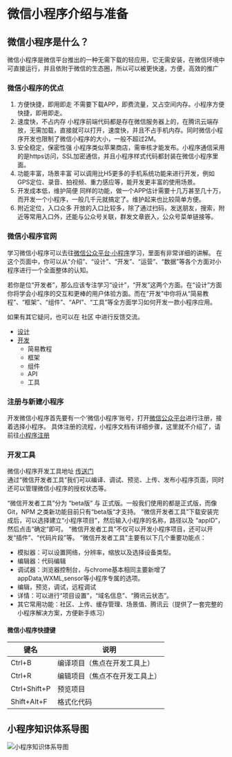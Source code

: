 # 微信小程序介绍与准备

## 微信小程序是什么？
微信小程序是微信平台推出的一种无需下载的轻应用，它无需安装，在微信环境中可直接运行，并且依附于微信的生态圈，所以可以被更快速，方便，高效的推广

### 微信小程序的优点

1. 方便快捷，即用即走
不需要下载APP，即费流量，又占空间内存。小程序方便快捷，即用即走。
2. 速度快，不占内存
小程序前端代码都是存在微信服务器上的，在腾讯云端存放，无需加载，直接就可以打开，速度快，并且不占手机内存。同时微信小程序开发也限制了微信小程序的大小，一般不超过2M。
3. 安全稳定，保密性强
小程序类似苹果商店，需审核才能发布。小程序通信采用的是https访问，SSL加密通信，并且小程序样式代码都封装在微信小程序里面。
4. 功能丰富，场景丰富
可以调用比H5更多的手机系统功能来进行开发，例如GPS定位、录音、拍视频、重力感应等，能开发更丰富的使用场景。
5. 开发成本低，维护简便
同样的功能，做一个APP估计需要十几万甚至几十万，而开发一个小程序，一般几千元就搞定了。维护起来也比较简单方便。
6. 附近定位，入口众多
开放的入口比较多，除了通过扫码，发送朋友，搜索，附近等常用入口外，还能与公众号关联，群发文章嵌入，公众号菜单链接等。

### 微信小程序官网

学习微信小程序可以去往[微信公众平台·小程序](https://developers.weixin.qq.com/miniprogram/dev/)学习，里面有非常详细的讲解。
在这个页面中，你可以从“介绍”、“设计”、“开发”、“运营”、“数据”等各个方面对小程序进行一个全面整体的认知。

若你是位“开发者”，那么应该专注学习“设计”，“开发”这两个方面。在“设计”方面你将学会小程序的交互和更棒的用户体验方面。而在“开发”中你将从“简易教程”、“框架”、“组件”、“API”、“工具”等全方面学习如何开发一款小程序应用。

如果有其它疑问，也可以在 社区 中进行反馈交流。
* [设计](https://developers.weixin.qq.com/miniprogram/introduction/)
* [开发](https://developers.weixin.qq.com/miniprogram/dev/)
    * 简易教程
    * 框架
    * 组件
    * API
    * 工具

### 注册与新建小程序
开发微信小程序首先要有一个‘微信小程序’账号，打开[微信公众平台](https://mp.weixin.qq.com/)进行注册，接着选择小程序。
具体注册的流程，小程序文档有详细步骤，这里就不介绍了，请前往[小程序注册](https://developers.weixin.qq.com/miniprogram/introduction/#%E6%B3%A8%E5%86%8C%E5%B0%8F%E7%A8%8B%E5%BA%8F%E5%B8%90%E5%8F%B7)

### 开发工具

微信小程序开发工具地址 [传送门](https://developers.weixin.qq.com/miniprogram/dev/devtools/download.html)  
通过“微信开发者工具”我们可以编译、调试、预览、上传、发布小程序页面，同时还可以管理微信小程序的授权状态等。

“微信开发者工具”分为 “beta版” 与 正式版。一般我们使用的都是正式版，而像Git，NPM 之类新功能目前只有“beta版“才支持。
“微信开发者工具”下载安装完成后，可以选择建立“小程序项目”，然后输入小程序的名称，路径以及 “appID”，然后点击“确定”即可。
“微信开发者工具”不仅可以开发小程序项目，还可以开发“插件”、“代码片段”等。
“微信开发者工具”主要有以下几个重要功能点：
* 模拟器：可以设置网络，分辨率，缩放以及选择设备类型。
* 编辑器：代码编辑
* 调试器：浏览器控制台，与chrome基本相同主要新增了appData,WXML,sensor等小程序专属的选项。
* 编辑，预览，调试，远程调试
* 详情：可以进行“项目设置”，“域名信息”、“腾讯云状态”。
* 其它常用功能：社区、上传、缓存管理、场景值、腾讯云（提供了一套完整的小程序解决方案，方便新手练习）

#### 微信小程序快捷键
|键名|说明|
|----|----|
|Ctrl+B|编译项目（焦点在开发工具上）|
|Ctrl+R|编辑项目（焦点不在开发工具上）|
|Ctrl+Shift+P| 预览项目|
|Shift+Alt+F| 格式化代码|

## 小程序知识体系导图
![小程序知识体系导图](http://static.zybuluo.com/shenguotao/xfal98qppkqv94ezpeik3euk/mp.png.png)
